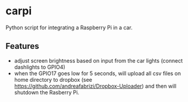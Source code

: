 # carpi
Python script for integrating a Raspberry Pi in a car.

## Features
 * adjust screen brightness based on input from the car lights (connect dashlights to GPIO4)
 * when the GPIO17 goes low for 5 seconds, will upload all csv files on home directory to dropbox (see https://github.com/andreafabrizi/Dropbox-Uploader)
   and then will shutdown the Rasberry Pi.
